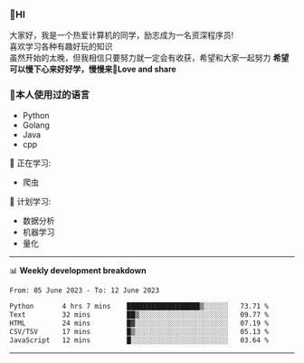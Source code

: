 


### 👋HI
大家好，我是一个热爱计算机的同学，励志成为一名资深程序员!</br>
喜欢学习各种有趣好玩的知识</br>
虽然开始的太晚，但我相信只要努力就一定会有收获，希望和大家一起努力
<b>希望可以慢下心来好好学，慢慢来💪Love and share</b>

### 🧐本人使用过的语言
* Python
* Golang
* Java
* cpp
  
💪 正在学习: 
* 爬虫


🧠 计划学习:
* 数据分析
* 机器学习
* 量化


-------

📊 **Weekly development breakdown**
<!--START_SECTION:waka-->

```txt
From: 05 June 2023 - To: 12 June 2023

Python       4 hrs 7 mins    ██████████████████▒░░░░░░   73.71 %
Text         32 mins         ██▒░░░░░░░░░░░░░░░░░░░░░░   09.77 %
HTML         24 mins         █▓░░░░░░░░░░░░░░░░░░░░░░░   07.19 %
CSV/TSV      17 mins         █▒░░░░░░░░░░░░░░░░░░░░░░░   05.13 %
JavaScript   12 mins         █░░░░░░░░░░░░░░░░░░░░░░░░   03.64 %
```

<!--END_SECTION:waka-->

-------




<!--
**hanson00/hanson00** is a ✨ _special_ ✨ repository because its `README.md` (this file) appears on your GitHub profile.
Here are some ideas to get you started:
- 🔭 I’m currently working on ...
- 🌱 I’m currently learning ...
- 👯 I’m looking to collaborate on ...
- 🤔 I’m looking for help with ...
- 💬 Ask me about ...
- 📫 How to reach me: ...
- 😄 Pronouns: ...
- ⚡ Fun fact: ...
-->
